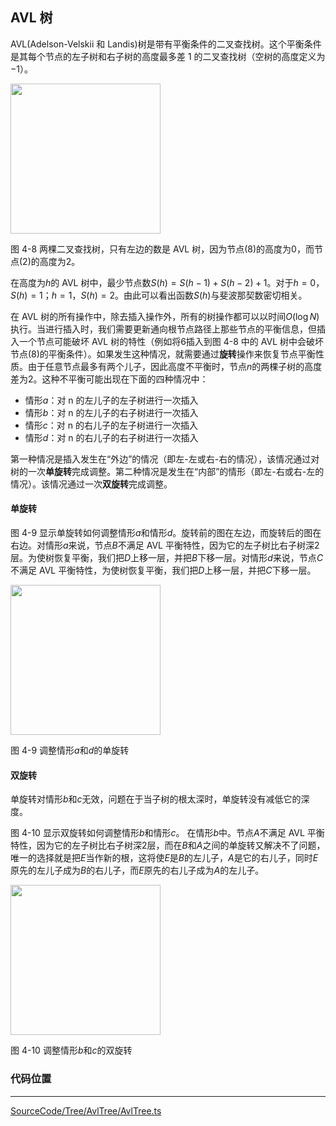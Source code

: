 <!-- @format -->

## AVL 树

AVL(Adelson-Velskii 和 Landis)树是带有平衡条件的二叉查找树。这个平衡条件是其每个节点的左子树和右子树的高度最多差 1 的二叉查找树（空树的高度定义为$-1$）。

<image  height="240" src="../../../Assets/Images/ch4/4-8.png">

图 4-8 两棵二叉查找树，只有左边的数是 AVL 树，因为节点(8)的高度为$0$，而节点(2)的高度为$2$。

在高度为$h$的 AVL 树中，最少节点数$S(h)=S(h-1)+S(h-2)+1$。对于$h=0$，$S(h)=1$；$h=1$，$S(h)=2$。由此可以看出函数$S(h)$与斐波那契数密切相关。

在 AVL 树的所有操作中，除去插入操作外，所有的树操作都可以以时间$O(\log N)$执行。当进行插入时，我们需要更新通向根节点路径上那些节点的平衡信息，但插入一个节点可能破坏 AVL 树的特性（例如将$6$插入到图 4-8 中的 AVL 树中会破坏节点(8)的平衡条件）。如果发生这种情况，就需要通过**旋转**操作来恢复节点平衡性质。由于任意节点最多有两个儿子，因此高度不平衡时，节点$n$的两棵子树的高度差为$2$。这种不平衡可能出现在下面的四种情况中：

-   情形$a$：对 n 的左儿子的左子树进行一次插入
-   情形$b$：对 n 的左儿子的右子树进行一次插入
-   情形$c$：对 n 的右儿子的左子树进行一次插入
-   情形$d$：对 n 的右儿子的右子树进行一次插入

第一种情况是插入发生在“外边”的情况（即左-左或右-右的情况），该情况通过对树的一次**单旋转**完成调整。第二种情况是发生在“内部”的情形（即左-右或右-左的情况）。该情况通过一次**双旋转**完成调整。

#### 单旋转

图 4-9 显示单旋转如何调整情形$a$和情形$d$。旋转前的图在左边，而旋转后的图在右边。对情形$a$来说，节点$B$不满足 AVL 平衡特性，因为它的左子树比右子树深$2$层。为使树恢复平衡，我们把$D$上移一层，并把$B$下移一层。对情形$d$来说，节点$C$不满足 AVL 平衡特性，为使树恢复平衡，我们把$D$上移一层，并把$C$下移一层。

<image  height="240" src="../../../Assets/Images/ch4/4-9.png">

图 4-9 调整情形$a$和$d$的单旋转

#### 双旋转

单旋转对情形$b$和$c$无效，问题在于当子树的根太深时，单旋转没有减低它的深度。

图 4-10 显示双旋转如何调整情形$b$和情形$c$。 在情形$b$中。节点$A$不满足 AVL 平衡特性，因为它的左子树比右子树深$2$层，而在$B$和$A$之间的单旋转又解决不了问题，唯一的选择就是把$E$当作新的根，这将使$E$是$B$的左儿子，$A$是它的右儿子，同时$E$原先的左儿子成为$B$的右儿子，而$E$原先的右儿子成为$A$的左儿子。

<image  height="240" src="../../../Assets/Images/ch4/4-10.png">

图 4-10 调整情形$b$和$c$的双旋转

### 代码位置

---

[SourceCode/Tree/AvlTree/AvlTree.ts](../../../SourceCode/Tree/AVLTree/AVLTree.ts)
